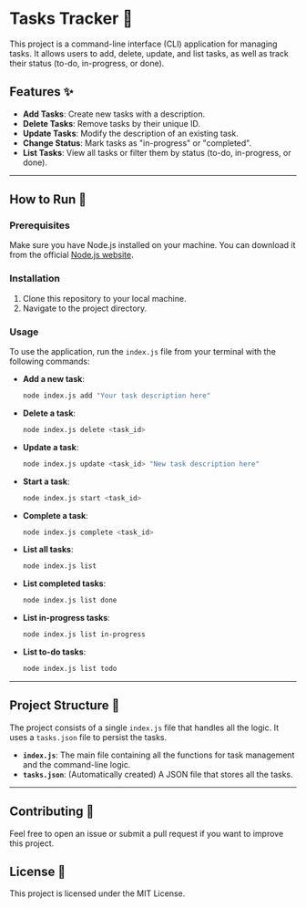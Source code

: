 # Tasks Tracker 📝

This project is a command-line interface (CLI) application for managing tasks. It allows users to add, delete, update, and list tasks, as well as track their status (to-do, in-progress, or done).

## Features ✨

* **Add Tasks**: Create new tasks with a description.
* **Delete Tasks**: Remove tasks by their unique ID.
* **Update Tasks**: Modify the description of an existing task.
* **Change Status**: Mark tasks as "in-progress" or "completed".
* **List Tasks**: View all tasks or filter them by status (to-do, in-progress, or done).

---

## How to Run 🚀

### Prerequisites
Make sure you have Node.js installed on your machine. You can download it from the official [Node.js website](https://nodejs.org/).

### Installation
1. Clone this repository to your local machine.
2. Navigate to the project directory.

### Usage
To use the application, run the `index.js` file from your terminal with the following commands:

* **Add a new task**:
    ```bash
    node index.js add "Your task description here"
    ```

* **Delete a task**:
    ```bash
    node index.js delete <task_id>
    ```

* **Update a task**:
    ```bash
    node index.js update <task_id> "New task description here"
    ```

* **Start a task**:
    ```bash
    node index.js start <task_id>
    ```

* **Complete a task**:
    ```bash
    node index.js complete <task_id>
    ```

* **List all tasks**:
    ```bash
    node index.js list
    ```

* **List completed tasks**:
    ```bash
    node index.js list done
    ```

* **List in-progress tasks**:
    ```bash
    node index.js list in-progress
    ```

* **List to-do tasks**:
    ```bash
    node index.js list todo
    ```

---

## Project Structure 📁

The project consists of a single `index.js` file that handles all the logic. It uses a `tasks.json` file to persist the tasks.

* **`index.js`**: The main file containing all the functions for task management and the command-line logic.
* **`tasks.json`**: (Automatically created) A JSON file that stores all the tasks.

---

## Contributing 🤝

Feel free to open an issue or submit a pull request if you want to improve this project.

## License 📜

This project is licensed under the MIT License.